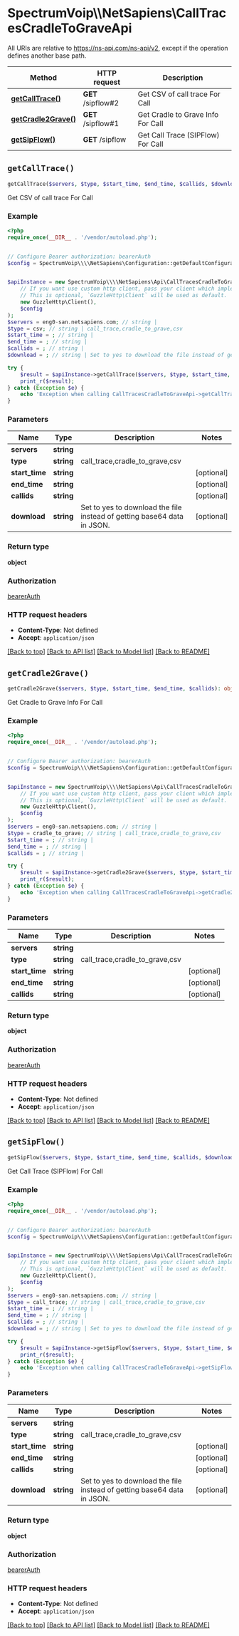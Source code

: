 # SpectrumVoip\\\\NetSapiens\CallTracesCradleToGraveApi

All URIs are relative to https://ns-api.com/ns-api/v2, except if the operation defines another base path.

| Method | HTTP request | Description |
| ------------- | ------------- | ------------- |
| [**getCallTrace()**](CallTracesCradleToGraveApi.md#getCallTrace) | **GET** /sipflow#2 | Get CSV of call trace For Call |
| [**getCradle2Grave()**](CallTracesCradleToGraveApi.md#getCradle2Grave) | **GET** /sipflow#1 | Get Cradle to Grave Info For Call |
| [**getSipFlow()**](CallTracesCradleToGraveApi.md#getSipFlow) | **GET** /sipflow | Get Call Trace (SIPFlow) For Call |


## `getCallTrace()`

```php
getCallTrace($servers, $type, $start_time, $end_time, $callids, $download): object
```

Get CSV of call trace For Call



### Example

```php
<?php
require_once(__DIR__ . '/vendor/autoload.php');


// Configure Bearer authorization: bearerAuth
$config = SpectrumVoip\\\\NetSapiens\Configuration::getDefaultConfiguration()->setAccessToken('YOUR_ACCESS_TOKEN');


$apiInstance = new SpectrumVoip\\\\NetSapiens\Api\CallTracesCradleToGraveApi(
    // If you want use custom http client, pass your client which implements `GuzzleHttp\ClientInterface`.
    // This is optional, `GuzzleHttp\Client` will be used as default.
    new GuzzleHttp\Client(),
    $config
);
$servers = eng0-san.netsapiens.com; // string | 
$type = csv; // string | call_trace,cradle_to_grave,csv
$start_time = ; // string | 
$end_time = ; // string | 
$callids = ; // string | 
$download = ; // string | Set to yes to download the file instead of getting base64 data in JSON.

try {
    $result = $apiInstance->getCallTrace($servers, $type, $start_time, $end_time, $callids, $download);
    print_r($result);
} catch (Exception $e) {
    echo 'Exception when calling CallTracesCradleToGraveApi->getCallTrace: ', $e->getMessage(), PHP_EOL;
}
```

### Parameters

| Name | Type | Description  | Notes |
| ------------- | ------------- | ------------- | ------------- |
| **servers** | **string**|  | |
| **type** | **string**| call_trace,cradle_to_grave,csv | |
| **start_time** | **string**|  | [optional] |
| **end_time** | **string**|  | [optional] |
| **callids** | **string**|  | [optional] |
| **download** | **string**| Set to yes to download the file instead of getting base64 data in JSON. | [optional] |

### Return type

**object**

### Authorization

[bearerAuth](../../README.md#bearerAuth)

### HTTP request headers

- **Content-Type**: Not defined
- **Accept**: `application/json`

[[Back to top]](#) [[Back to API list]](../../README.md#endpoints)
[[Back to Model list]](../../README.md#models)
[[Back to README]](../../README.md)

## `getCradle2Grave()`

```php
getCradle2Grave($servers, $type, $start_time, $end_time, $callids): object
```

Get Cradle to Grave Info For Call



### Example

```php
<?php
require_once(__DIR__ . '/vendor/autoload.php');


// Configure Bearer authorization: bearerAuth
$config = SpectrumVoip\\\\NetSapiens\Configuration::getDefaultConfiguration()->setAccessToken('YOUR_ACCESS_TOKEN');


$apiInstance = new SpectrumVoip\\\\NetSapiens\Api\CallTracesCradleToGraveApi(
    // If you want use custom http client, pass your client which implements `GuzzleHttp\ClientInterface`.
    // This is optional, `GuzzleHttp\Client` will be used as default.
    new GuzzleHttp\Client(),
    $config
);
$servers = eng0-san.netsapiens.com; // string | 
$type = cradle_to_grave; // string | call_trace,cradle_to_grave,csv
$start_time = ; // string | 
$end_time = ; // string | 
$callids = ; // string | 

try {
    $result = $apiInstance->getCradle2Grave($servers, $type, $start_time, $end_time, $callids);
    print_r($result);
} catch (Exception $e) {
    echo 'Exception when calling CallTracesCradleToGraveApi->getCradle2Grave: ', $e->getMessage(), PHP_EOL;
}
```

### Parameters

| Name | Type | Description  | Notes |
| ------------- | ------------- | ------------- | ------------- |
| **servers** | **string**|  | |
| **type** | **string**| call_trace,cradle_to_grave,csv | |
| **start_time** | **string**|  | [optional] |
| **end_time** | **string**|  | [optional] |
| **callids** | **string**|  | [optional] |

### Return type

**object**

### Authorization

[bearerAuth](../../README.md#bearerAuth)

### HTTP request headers

- **Content-Type**: Not defined
- **Accept**: `application/json`

[[Back to top]](#) [[Back to API list]](../../README.md#endpoints)
[[Back to Model list]](../../README.md#models)
[[Back to README]](../../README.md)

## `getSipFlow()`

```php
getSipFlow($servers, $type, $start_time, $end_time, $callids, $download): object
```

Get Call Trace (SIPFlow) For Call



### Example

```php
<?php
require_once(__DIR__ . '/vendor/autoload.php');


// Configure Bearer authorization: bearerAuth
$config = SpectrumVoip\\\\NetSapiens\Configuration::getDefaultConfiguration()->setAccessToken('YOUR_ACCESS_TOKEN');


$apiInstance = new SpectrumVoip\\\\NetSapiens\Api\CallTracesCradleToGraveApi(
    // If you want use custom http client, pass your client which implements `GuzzleHttp\ClientInterface`.
    // This is optional, `GuzzleHttp\Client` will be used as default.
    new GuzzleHttp\Client(),
    $config
);
$servers = eng0-san.netsapiens.com; // string | 
$type = call_trace; // string | call_trace,cradle_to_grave,csv
$start_time = ; // string | 
$end_time = ; // string | 
$callids = ; // string | 
$download = ; // string | Set to yes to download the file instead of getting base64 data in JSON.

try {
    $result = $apiInstance->getSipFlow($servers, $type, $start_time, $end_time, $callids, $download);
    print_r($result);
} catch (Exception $e) {
    echo 'Exception when calling CallTracesCradleToGraveApi->getSipFlow: ', $e->getMessage(), PHP_EOL;
}
```

### Parameters

| Name | Type | Description  | Notes |
| ------------- | ------------- | ------------- | ------------- |
| **servers** | **string**|  | |
| **type** | **string**| call_trace,cradle_to_grave,csv | |
| **start_time** | **string**|  | [optional] |
| **end_time** | **string**|  | [optional] |
| **callids** | **string**|  | [optional] |
| **download** | **string**| Set to yes to download the file instead of getting base64 data in JSON. | [optional] |

### Return type

**object**

### Authorization

[bearerAuth](../../README.md#bearerAuth)

### HTTP request headers

- **Content-Type**: Not defined
- **Accept**: `application/json`

[[Back to top]](#) [[Back to API list]](../../README.md#endpoints)
[[Back to Model list]](../../README.md#models)
[[Back to README]](../../README.md)
